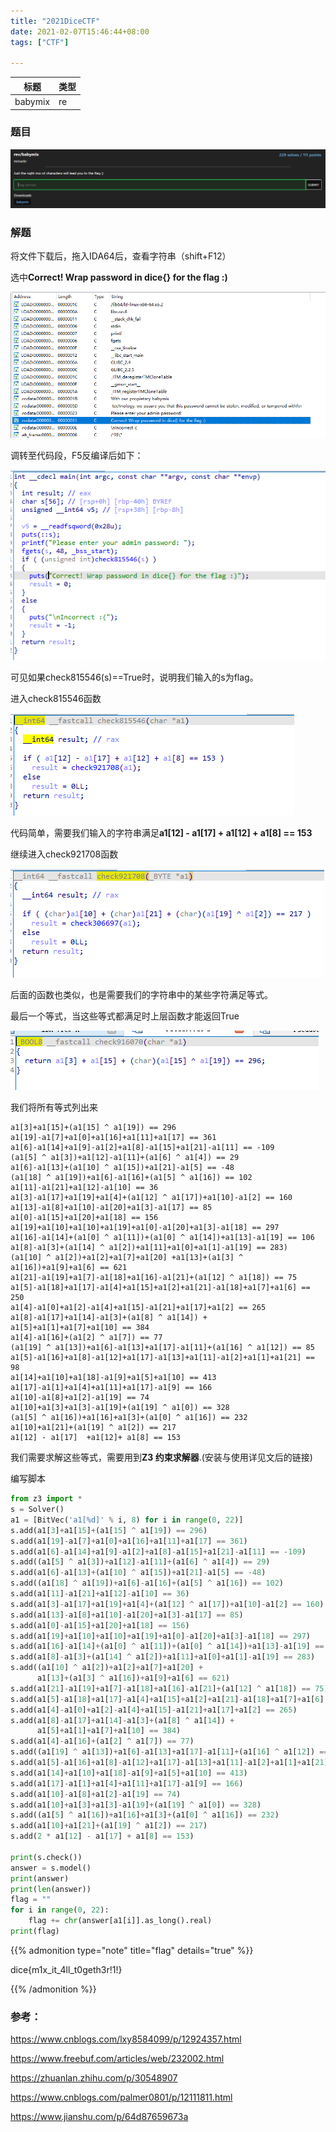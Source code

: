 ```yaml
---
title: "2021DiceCTF"
date: 2021-02-07T15:46:44+08:00
tags: ["CTF"]

---
```


| 标题    | 类型 |
| ------- | ---- |
| babymix | re   |

### 题目

![image-20210207154919211](image-20210207154919211.png)

### 解题

将文件下载后，拖入IDA64后，查看字符串（shift+F12）

选中**Correct! Wrap password in dice{} for the flag :)**

![image-20210207155134530](image-20210207155134530.png)

调转至代码段，F5反编译后如下：

![image-20210207155303737](image-20210207155303737.png)

可见如果check815546(s)==True时，说明我们输入的s为flag。

进入check815546函数

![image-20210207155411681](image-20210207155411681.png)

代码简单，需要我们输入的字符串满足**a1[12] - a1[17] + a1[12] + a1[8] == 153**

继续进入check921708函数

![image-20210207155549033](image-20210207155549033.png)

后面的函数也类似，也是需要我们的字符串中的某些字符满足等式。

最后一个等式，当这些等式都满足时上层函数才能返回True

![image-20210207155715810](image-20210207155715810.png)

我们将所有等式列出来

```
a1[3]+a1[15]+(a1[15] ^ a1[19]) == 296
a1[19]-a1[7]+a1[0]+a1[16]+a1[11]+a1[17] == 361
a1[6]-a1[14]+a1[9]-a1[2]+a1[8]-a1[15]+a1[21]-a1[11] == -109
(a1[5] ^ a1[3])+a1[12]-a1[11]+(a1[6] ^ a1[4]) == 29
a1[6]-a1[13]+(a1[10] ^ a1[15])+a1[21]-a1[5] == -48
(a1[18] ^ a1[19])+a1[6]-a1[16]+(a1[5] ^ a1[16]) == 102
a1[11]-a1[21]+a1[12]-a1[10] == 36
a1[3]-a1[17]+a1[19]+a1[4]+(a1[12] ^ a1[17])+a1[10]-a1[2] == 160
a1[13]-a1[8]+a1[10]-a1[20]+a1[3]-a1[17] == 85
a1[0]-a1[15]+a1[20]+a1[18] == 156
a1[19]+a1[10]+a1[10]+a1[19]+a1[0]-a1[20]+a1[3]-a1[18] == 297
a1[16]-a1[14]+(a1[0] ^ a1[11])+(a1[0] ^ a1[14])+a1[13]-a1[19] == 106
a1[8]-a1[3]+(a1[14] ^ a1[2])+a1[11]+a1[0]+a1[1]-a1[19] == 283)
(a1[10] ^ a1[2])+a1[2]+a1[7]+a1[20] +a1[13]+(a1[3] ^ a1[16])+a1[9]+a1[6] == 621
a1[21]-a1[19]+a1[7]-a1[18]+a1[16]-a1[21]+(a1[12] ^ a1[18]) == 75
a1[5]-a1[18]+a1[17]-a1[4]+a1[15]+a1[2]+a1[21]-a1[18]+a1[7]+a1[6] == 250
a1[4]-a1[0]+a1[2]-a1[4]+a1[15]-a1[21]+a1[17]+a1[2] == 265
a1[8]-a1[17]+a1[14]-a1[3]+(a1[8] ^ a1[14]) +      a1[5]+a1[1]+a1[7]+a1[10] == 384
a1[4]-a1[16]+(a1[2] ^ a1[7]) == 77
(a1[19] ^ a1[13])+a1[6]-a1[13]+a1[17]-a1[11]+(a1[16] ^ a1[12]) == 85
a1[5]-a1[16]+a1[8]-a1[12]+a1[17]-a1[13]+a1[11]-a1[2]+a1[1]+a1[21] == 98
a1[14]+a1[10]+a1[18]-a1[9]+a1[5]+a1[10] == 413
a1[17]-a1[1]+a1[4]+a1[11]+a1[17]-a1[9] == 166
a1[10]-a1[8]+a1[2]-a1[19] == 74
a1[10]+a1[3]+a1[3]-a1[19]+(a1[19] ^ a1[0]) == 328
(a1[5] ^ a1[16])+a1[16]+a1[3]+(a1[0] ^ a1[16]) == 232
a1[10]+a1[21]+(a1[19] ^ a1[2]) == 217
a1[12] - a1[17]  +a1[12]+ a1[8] == 153
```

我们需要求解这些等式，需要用到**Z3 约束求解器**.(安装与使用详见文后的链接)

编写脚本

```python
from z3 import *
s = Solver()
a1 = [BitVec('a1[%d]' % i, 8) for i in range(0, 22)]
s.add(a1[3]+a1[15]+(a1[15] ^ a1[19]) == 296)
s.add(a1[19]-a1[7]+a1[0]+a1[16]+a1[11]+a1[17] == 361)
s.add(a1[6]-a1[14]+a1[9]-a1[2]+a1[8]-a1[15]+a1[21]-a1[11] == -109)
s.add((a1[5] ^ a1[3])+a1[12]-a1[11]+(a1[6] ^ a1[4]) == 29)
s.add(a1[6]-a1[13]+(a1[10] ^ a1[15])+a1[21]-a1[5] == -48)
s.add((a1[18] ^ a1[19])+a1[6]-a1[16]+(a1[5] ^ a1[16]) == 102)
s.add(a1[11]-a1[21]+a1[12]-a1[10] == 36)
s.add(a1[3]-a1[17]+a1[19]+a1[4]+(a1[12] ^ a1[17])+a1[10]-a1[2] == 160)
s.add(a1[13]-a1[8]+a1[10]-a1[20]+a1[3]-a1[17] == 85)
s.add(a1[0]-a1[15]+a1[20]+a1[18] == 156)
s.add(a1[19]+a1[10]+a1[10]+a1[19]+a1[0]-a1[20]+a1[3]-a1[18] == 297)
s.add(a1[16]-a1[14]+(a1[0] ^ a1[11])+(a1[0] ^ a1[14])+a1[13]-a1[19] == 106)
s.add(a1[8]-a1[3]+(a1[14] ^ a1[2])+a1[11]+a1[0]+a1[1]-a1[19] == 283)
s.add((a1[10] ^ a1[2])+a1[2]+a1[7]+a1[20] +
      a1[13]+(a1[3] ^ a1[16])+a1[9]+a1[6] == 621)
s.add(a1[21]-a1[19]+a1[7]-a1[18]+a1[16]-a1[21]+(a1[12] ^ a1[18]) == 75)
s.add(a1[5]-a1[18]+a1[17]-a1[4]+a1[15]+a1[2]+a1[21]-a1[18]+a1[7]+a1[6] == 250)
s.add(a1[4]-a1[0]+a1[2]-a1[4]+a1[15]-a1[21]+a1[17]+a1[2] == 265)
s.add(a1[8]-a1[17]+a1[14]-a1[3]+(a1[8] ^ a1[14]) +
      a1[5]+a1[1]+a1[7]+a1[10] == 384)
s.add(a1[4]-a1[16]+(a1[2] ^ a1[7]) == 77)
s.add((a1[19] ^ a1[13])+a1[6]-a1[13]+a1[17]-a1[11]+(a1[16] ^ a1[12]) == 85)
s.add(a1[5]-a1[16]+a1[8]-a1[12]+a1[17]-a1[13]+a1[11]-a1[2]+a1[1]+a1[21] == 98)
s.add(a1[14]+a1[10]+a1[18]-a1[9]+a1[5]+a1[10] == 413)
s.add(a1[17]-a1[1]+a1[4]+a1[11]+a1[17]-a1[9] == 166)
s.add(a1[10]-a1[8]+a1[2]-a1[19] == 74)
s.add(a1[10]+a1[3]+a1[3]-a1[19]+(a1[19] ^ a1[0]) == 328)
s.add((a1[5] ^ a1[16])+a1[16]+a1[3]+(a1[0] ^ a1[16]) == 232)
s.add(a1[10]+a1[21]+(a1[19] ^ a1[2]) == 217)
s.add(2 * a1[12] - a1[17] + a1[8] == 153)

print(s.check())
answer = s.model()
print(answer)
print(len(answer))
flag = ""
for i in range(0, 22):
    flag += chr(answer[a1[i]].as_long().real)
print(flag)
```

{{% admonition type="note" title="flag" details="true" %}}

dice{m1x_it_4ll_t0geth3r!1!}

{{% /admonition %}}



### 参考：

https://www.cnblogs.com/lxy8584099/p/12924357.html

https://www.freebuf.com/articles/web/232002.html

https://zhuanlan.zhihu.com/p/30548907

https://www.cnblogs.com/palmer0801/p/12111811.html

https://www.jianshu.com/p/64d87659673a